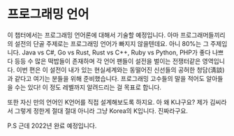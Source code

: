 # 프로그래밍 언어

이 챕터에서는 프로그래밍 언어론에 대해서 기술할 예정입니다. 아마 프로그래머들끼리의 설전의 단골 주제로는 프로그래밍 언어가 빠지지 않을텐데요. 아니 80%는 그 주제입니다. Java vs C#, Go vs Rust, Rust vs C++, Ruby vs Python, PHP가 좋다 나쁘다 등등 수 많은 떡밥들이 존재하며 각 언어 팬들이 설전을 벌이는 전쟁터같은 영역입니다. 이번 편은 이 설전이 내가 있는 현실세계와는 동떨어진 신선들의 공허한 청담(淸談)과 같다고 여기는 분들을 위해 준비했습니다. 프로그래밍 고수들의 말을 적어도 알아들을 수는 있다! 이 정도 레벨까지 알려드리는 걸 목표로 합니다.

또한 자신 만의 언어인 K언어를 직접 설계해보도록 하지요. 아 왜 K냐구요? 제가 김씨라서 그렇게 정한게 절대 절대 아니라 그냥 Korea의 K입니다. 진짜라구요.

P.S 근데 2022년 완료 예정입니다.